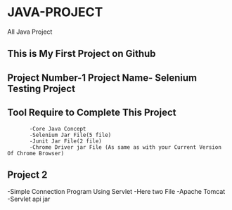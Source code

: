 # JAVA-PROJECT
All Java Project


This is My First Project on Github
----------------------------------------
Project Number-1  Project Name- Selenium Testing Project
----------------------------------------------------------------
Tool Require to Complete This Project
-------------------------------
           -Core Java Concept
           -Selenium Jar File(5 file)
           -Junit Jar File(2 file)
           -Chrome Driver jar File (As same as with your Current Version Of Chrome Browser) 
       
Project 2
-----------------------
-Simple Connection Program Using Servlet
-Here two File 
           -Apache Tomcat
           -Servlet api jar 

           
